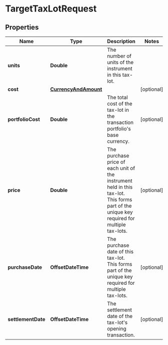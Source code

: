 

# TargetTaxLotRequest


## Properties

Name | Type | Description | Notes
------------ | ------------- | ------------- | -------------
**units** | **Double** | The number of units of the instrument in this tax-lot. | 
**cost** | [**CurrencyAndAmount**](CurrencyAndAmount.md) |  |  [optional]
**portfolioCost** | **Double** | The total cost of the tax-lot in the transaction portfolio&#39;s base currency. |  [optional]
**price** | **Double** | The purchase price of each unit of the instrument held in this tax-lot. This forms part of the unique key required for multiple tax-lots. |  [optional]
**purchaseDate** | **OffsetDateTime** | The purchase date of this tax-lot. This forms part of the unique key required for multiple tax-lots. |  [optional]
**settlementDate** | **OffsetDateTime** | The settlement date of the tax-lot&#39;s opening transaction. |  [optional]



